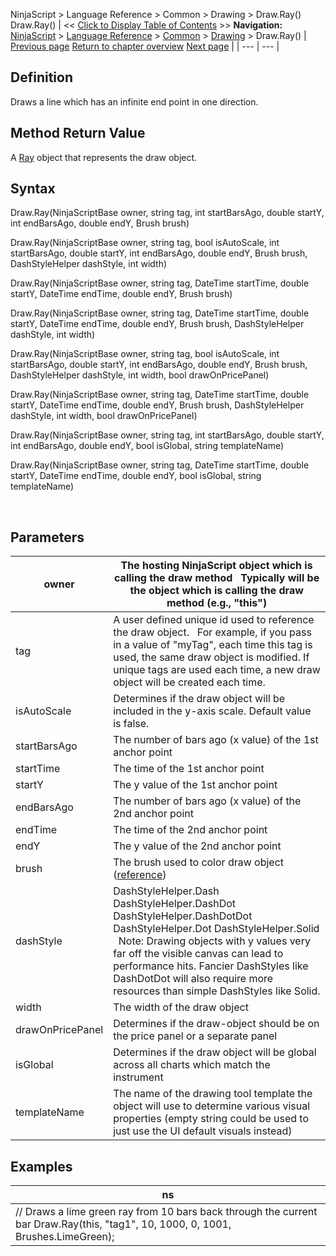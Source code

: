 ﻿
NinjaScript \> Language Reference \> Common \> Drawing \> Draw.Ray()
Draw.Ray()
| \<\< [Click to Display Table of Contents](draw_ray.md) \>\> **Navigation:**     [NinjaScript](ninjascript.md) \> [Language Reference](language_reference_wip.md) \> [Common](common.md) \> [Drawing](drawing.md) \> Draw.Ray() | [Previous page](polygon.md) [Return to chapter overview](drawing.md) [Next page](ray.md) |
| --- | --- |
## Definition
Draws a line which has an infinite end point in one direction.
 
## Method Return Value
A [Ray](ray.md) object that represents the draw object.
 
## Syntax
Draw.Ray(NinjaScriptBase owner, string tag, int startBarsAgo, double startY, int endBarsAgo, double endY, Brush brush)  

Draw.Ray(NinjaScriptBase owner, string tag, bool isAutoScale, int startBarsAgo, double startY, int endBarsAgo, double endY, Brush brush, DashStyleHelper dashStyle, int width)  

Draw.Ray(NinjaScriptBase owner, string tag, DateTime startTime, double startY, DateTime endTime, double endY, Brush brush)  

Draw.Ray(NinjaScriptBase owner, string tag, DateTime startTime, double startY, DateTime endTime, double endY, Brush brush, DashStyleHelper dashStyle, int width)  

Draw.Ray(NinjaScriptBase owner, string tag, bool isAutoScale, int startBarsAgo, double startY, int endBarsAgo, double endY, Brush brush, DashStyleHelper dashStyle, int width, bool drawOnPricePanel)  

Draw.Ray(NinjaScriptBase owner, string tag, DateTime startTime, double startY, DateTime endTime, double endY, Brush brush, DashStyleHelper dashStyle, int width, bool drawOnPricePanel)  

Draw.Ray(NinjaScriptBase owner, string tag, int startBarsAgo, double startY, int endBarsAgo, double endY, bool isGlobal, string templateName)  

Draw.Ray(NinjaScriptBase owner, string tag, DateTime startTime, double startY, DateTime endTime, double endY, bool isGlobal, string templateName)
   

 
## Parameters
| owner | The hosting NinjaScript object which is calling the draw method   Typically will be the object which is calling the draw method (e.g., "this") |
| --- | --- |
| tag | A user defined unique id used to reference the draw object.    For example, if you pass in a value of "myTag", each time this tag is used, the same draw object is modified. If unique tags are used each time, a new draw object will be created each time. |
| isAutoScale | Determines if the draw object will be included in the y\-axis scale. Default value is false. |
| startBarsAgo | The number of bars ago (x value) of the 1st anchor point |
| startTime | The time of the 1st anchor point |
| startY | The y value of the 1st anchor point |
| endBarsAgo | The number of bars ago (x value) of the 2nd anchor point |
| endTime | The time of the 2nd anchor point |
| endY | The y value of the 2nd anchor point |
| brush | The brush used to color draw object ([reference](https://msdn.microsoft.com/en-us/library/system.windows.media.brushes%28v=vs.110%29.aspx)) |
| dashStyle | DashStyleHelper.Dash  DashStyleHelper.DashDot  DashStyleHelper.DashDotDot  DashStyleHelper.Dot  DashStyleHelper.Solid    Note: Drawing objects with y values very far off the visible canvas can lead to performance hits. Fancier DashStyles like DashDotDot will also require more resources than simple DashStyles like Solid. |
| width | The width of the draw object |
| drawOnPricePanel | Determines if the draw\-object should be on the price panel or a separate panel |
| isGlobal | Determines if the draw object will be global across all charts which match the instrument |
| templateName | The name of the drawing tool template the object will use to determine various visual properties (empty string could be used to just use the UI default visuals instead) |
## 
## 
## Examples
| ns |
| --- |
| // Draws a lime green ray from 10 bars back through the current bar Draw.Ray(this, "tag1", 10, 1000, 0, 1001, Brushes.LimeGreen); |

